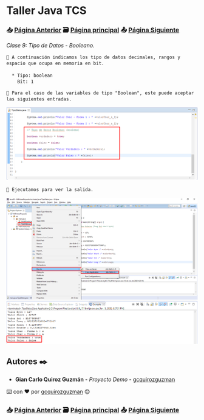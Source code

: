 # Taller Java TCS
### 📥 [Página Anterior](https://github.com/gcquirozguzman/java-tcs-202001/tree/TDDC100001) 🗃️ [Página principal](https://github.com/gcquirozguzman/java-tcs-202001) 📤 [Página Siguiente](https://github.com/gcquirozguzman/java-tcs-202001/tree/CDJW100001)

_Clase 9: Tipo de Datos - Booleano._

```
📢 A continuación indicamos los tipo de datos decimales, rangos y espacio que ocupa en memoria en bit.

  * Tipo: boolean
    Bit: 1
```

```
📢 Para el caso de las variables de tipo "Boolean", este puede aceptar las siguientes entradas.
```

![Error: imagen no ha sido cargada](https://github.com/gcquirozguzman/java-tcs-202001/blob/master/imagenes/TDDB100001_1.png)

```
📢 Ejecutamos para ver la salida.
```

![Error: imagen no ha sido cargada](https://github.com/gcquirozguzman/java-tcs-202001/blob/master/imagenes/TDDB100001_2.png)
![Error: imagen no ha sido cargada](https://github.com/gcquirozguzman/java-tcs-202001/blob/master/imagenes/TDDB100001_3.png)



## Autores ✒️

* **Gian Carlo Quiroz Guzmán** - *Proyecto Demo* - [gcquirozguzman](https://github.com/gcquirozguzman)

⌨️ con ❤️ por [gcquirozguzman](https://github.com/gcquirozguzman) 😊

### 📥 [Página Anterior](https://github.com/gcquirozguzman/java-tcs-202001/tree/TDDC100001) 🗃️ [Página principal](https://github.com/gcquirozguzman/java-tcs-202001) 📤 [Página Siguiente](https://github.com/gcquirozguzman/java-tcs-202001/tree/CDJW100001)
